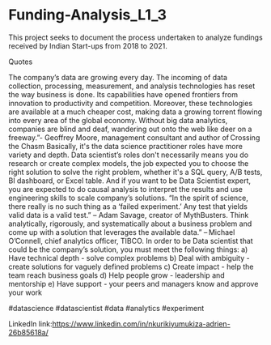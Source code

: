 # Funding-Analysis_L1_3
This project seeks to document the process undertaken to analyze fundings received by Indian Start-ups from 2018 to 2021.

Quotes

The company’s data are growing every day. The incoming of data collection, processing, measurement, and analysis technologies has reset the way business is done. Its capabilities have opened frontiers from innovation to productivity and competition. Moreover, these technologies are available at a much cheaper cost, making data a growing torrent flowing into every area of the global economy.
Without big data analytics, companies are blind and deaf, wandering out onto the web like deer on a freeway.”- Geoffrey Moore, management consultant and author of Crossing the Chasm
Basically, it's the data science practitioner roles have more variety and depth. 
Data scientist’s roles don't necessarily means you do research or create complex models, the job expected you to choose the right solution to solve the right problem, whether it's a SQL query, A/B tests, BI dashboard, or Excel table. And if you want to be Data Scientist expert, you are expected to do causal analysis to interpret the results and use engineering skills to scale company’s solutions.
“In the spirit of science, there really is no such thing as a ‘failed experiment.’ Any test that yields valid data is a valid test.” –  Adam Savage, creator of MythBusters.
Think analytically, rigorously, and systematically about a business problem and come up with a solution that leverages the available data.” – Michael O’Connell, chief analytics officer, TIBCO.
In order to be Data scientist that could be the company’s solution, you must meet the following things:
a)	Have technical depth - solve complex problems
b)	Deal with ambiguity - create solutions for vaguely defined problems
c)	Create impact - help the team reach business goals
d)	Help people grow - leadership and mentorship
e)	Have support - your peers and managers know and approve your work

#datascience #datascientist #data #analytics #experiment

LinkedIn link:https://www.linkedin.com/in/nkurikiyumukiza-adrien-26b85618a/

